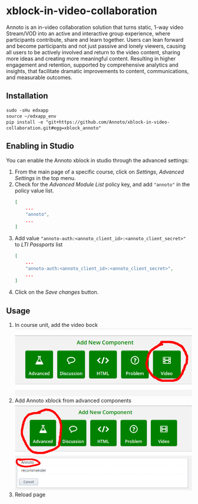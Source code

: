 # xblock-in-video-collaboration
Annoto is an in-video collaboration solution that turns static, 1-way video Stream/VOD into an active and interactive group experience, where participants contribute, share and learn together.  Users can lean forward and become participants and not just passive and lonely viewers, causing all users to be actively involved and return to the video content, sharing more ideas and creating more meaningful content. Resulting in higher engagement and retention, supported by comprehensive analytics and insights, that facilitate dramatic improvements to content, communications, and measurable outcomes.

## Installation

```shell
sudo -sHu edxapp
source ~/edxapp_env
pip install -e "git+https://github.com/Annoto/xblock-in-video-collaboration.git#egg=xblock_annoto"
```

## Enabling in Studio

You can enable the Annoto xblock in studio through the advanced
settings:

1. From the main page of a specific course, click on *Settings*,
   *Advanced Settings* in the top menu.
2. Check for the *Advanced Module List* policy key, and add
   `"annoto"` in the policy value list.
    ```json
    [
        ...
        "annoto",
        ...
    ]
    ```
3. Add value `"annoto-auth:<annoto_client_id>:<annoto_client_secret>"` to *LTI Passports* list
    ```json
    [
        ...
        "annoto-auth:<annoto_client_id>:<annoto_client_secret>",
        ...
    ]
    ```
4. Click on the *Save changes* button.

## Usage

1. In course unit, add the video bock
    ![Add Video](doc/img/add_video.png)
2. Add Annoto xblock from advanced components
    ![Add Advanced](doc/img/add_advanced.png)
    ![Add Annoto](doc/img/add_annoto.png)
3. Reload page
